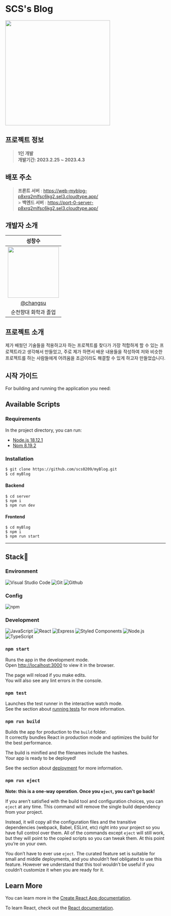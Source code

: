 # SCS's Blog

<img src="https://user-images.githubusercontent.com/110822847/229564131-388a385d-c880-4ab7-967d-d392a6dec03f.png" width="329">

## 프로젝트 정보

> **1인 개발** <br/> **개발기간: 2023.2.25 ~ 2023.4.3**

## 배포 주소

> **프론트 서버** : https://web-myblog-p8xrq2mlfsc6kg2.sel3.cloudtype.app/ <br> > **백엔드 서버** : https://port-0-server-p8xrq2mlfsc6kg2.sel3.cloudtype.app/<br>

## 개발자 소개

|                     성창수                      |
| :---------------------------------------------: |
| <img src="https://user-images.githubusercontent.com/110822847/229564340-070947f1-3f34-4cf4-b25f-ffe2d274be50.jpg" width="160px"> |
|     [@changsu](https://github.com/scs0209)      |
|              순천향대 화학과 졸업               |

## 프로젝트 소개

제가 배웠던 기술들을 적용하고자 하는 프로젝트를 찾다가 가장 적합하게 할 수 있는 프로젝트라고 생각해서 만들었고, 주로 제가 하면서 배운 내용들을 작성하여 저와 비슷한 프로젝트를 하는 사람들에게 어려움을 조금이라도 해결할 수 있게 하고자 만들었습니다.

## 시작 가이드

For building and running the application you need:

## Available Scripts

### Requirements

In the project directory, you can run:

- [Node.js 18.12.1](https://nodejs.org/ca/blog/release/v18.12.1/)
- [Npm 8.19.2](https://www.npmjs.com/package/npm/v/8.19.2)

### Installation

```bash
$ git clone https://github.com/scs0209/myBlog.git
$ cd myBlog
```

#### Backend

```
$ cd server
$ npm i
$ npm run dev
```

#### Frontend

```
$ cd myBlog
$ npm i
$ npm run start
```

---

## Stack🤡

### Environment

![Visual Studio Code](https://img.shields.io/badge/Visual%20Studio%20Code-007ACC?style=for-the-badge&logo=Visual%20Studio%20Code&logoColor=white)
![Git](https://img.shields.io/badge/Git-F05032?style=for-the-badge&logo=Git&logoColor=white)
![Github](https://img.shields.io/badge/GitHub-181717?style=for-the-badge&logo=GitHub&logoColor=white)

### Config

![npm](https://img.shields.io/badge/npm-CB3837?style=for-the-badge&logo=npm&logoColor=white)

### Development

![JavaScript](https://img.shields.io/badge/JavaScript-F7DF1E?style=for-the-badge&logo=Javascript&logoColor=white)
![React](https://img.shields.io/badge/React-20232A?style=for-the-badge&logo=react&logoColor=61DAFB)
![Express](https://img.shields.io/badge/express-%20-%23000.svg?&style=for-the-badge&logo=express&logoColor=white")
![Styled Components](https://img.shields.io/badge/styled--components-%20-%23DB7093.svg?&style=for-the-badge&logo=styled-components&logoColor=white")
![Node.js](https://img.shields.io/badge/node.js-%20-%23339933.svg?&style=for-the-badge&logo=node.js&logoColor=white")
![TypeScript](https://img.shields.io/badge/typescript-%20-%23007ACC.svg?&style=for-the-badge&logo=typescript&logoColor=white")

### `npm start`

Runs the app in the development mode.\
Open [http://localhost:3000](http://localhost:3000) to view it in the browser.

The page will reload if you make edits.\
You will also see any lint errors in the console.

### `npm test`

Launches the test runner in the interactive watch mode.\
See the section about [running tests](https://facebook.github.io/create-react-app/docs/running-tests) for more information.

### `npm run build`

Builds the app for production to the `build` folder.\
It correctly bundles React in production mode and optimizes the build for the best performance.

The build is minified and the filenames include the hashes.\
Your app is ready to be deployed!

See the section about [deployment](https://facebook.github.io/create-react-app/docs/deployment) for more information.

### `npm run eject`

**Note: this is a one-way operation. Once you `eject`, you can’t go back!**

If you aren’t satisfied with the build tool and configuration choices, you can `eject` at any time. This command will remove the single build dependency from your project.

Instead, it will copy all the configuration files and the transitive dependencies (webpack, Babel, ESLint, etc) right into your project so you have full control over them. All of the commands except `eject` will still work, but they will point to the copied scripts so you can tweak them. At this point you’re on your own.

You don’t have to ever use `eject`. The curated feature set is suitable for small and middle deployments, and you shouldn’t feel obligated to use this feature. However we understand that this tool wouldn’t be useful if you couldn’t customize it when you are ready for it.

## Learn More

You can learn more in the [Create React App documentation](https://facebook.github.io/create-react-app/docs/getting-started).

To learn React, check out the [React documentation](https://reactjs.org/).
